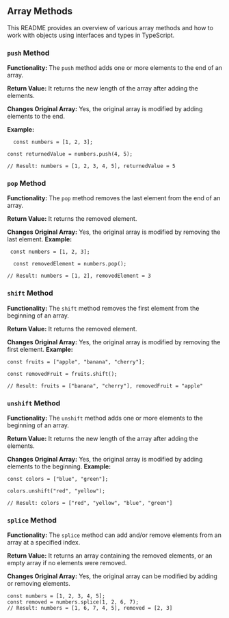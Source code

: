 ## Array Methods

This README provides an overview of various array methods and how to work with objects using interfaces and types in TypeScript.

### `push` Method

**Functionality:**
The `push` method adds one or more elements to the end of an array.

**Return Value:**
It returns the new length of the array after adding the elements.

**Changes Original Array:**
Yes, the original array is modified by adding elements to the end.

**Example:**

      const numbers = [1, 2, 3];

    const returnedValue = numbers.push(4, 5);

    // Result: numbers = [1, 2, 3, 4, 5], returnedValue = 5

### `pop` Method

**Functionality:**
The `pop` method removes the last element from the end of an array.

**Return Value:**
It returns the removed element.

**Changes Original Array:**
Yes, the original array is modified by removing the last element.
**Example:**

     const numbers = [1, 2, 3];

      const removedElement = numbers.pop();

    // Result: numbers = [1, 2], removedElement = 3

### `shift` Method

**Functionality:**
The `shift` method removes the first element from the beginning of an array.

**Return Value:**
It returns the removed element.

**Changes Original Array:**
Yes, the original array is modified by removing the first element.
**Example:**

    const fruits = ["apple", "banana", "cherry"];

    const removedFruit = fruits.shift();

    // Result: fruits = ["banana", "cherry"], removedFruit = "apple"

### `unshift` Method

**Functionality:**
The `unshift` method adds one or more elements to the beginning of an array.

**Return Value:**
It returns the new length of the array after adding the elements.

**Changes Original Array:**
Yes, the original array is modified by adding elements to the beginning.
**Example:**

    const colors = ["blue", "green"];

    colors.unshift("red", "yellow");

    // Result: colors = ["red", "yellow", "blue", "green"]

### `splice` Method

**Functionality:**
The `splice` method can add and/or remove elements from an array at a specified index.

**Return Value:**
It returns an array containing the removed elements, or an empty array if no elements were removed.

**Changes Original Array:**
Yes, the original array can be modified by adding or removing elements.

```
const numbers = [1, 2, 3, 4, 5];
const removed = numbers.splice(1, 2, 6, 7);
// Result: numbers = [1, 6, 7, 4, 5], removed = [2, 3]

```
